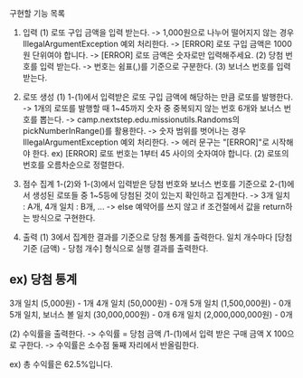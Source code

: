 구현할 기능 목록

1. 입력
(1) 로또 구입 금액을 입력 받는다.
-> 1,000원으로 나누어 떨어지지 않는 경우 IllegalArgumentException 예외 처리한다.
-> [ERROR] 로또 구입 금액은 1000원 단위여야 합니다.
-> [ERROR] 로또 금액은 숫자로만 입력해주세요.
(2) 당첨 번호를 입력 받는다.
-> 번호는 쉼표(,)를 기준으로 구분한다.
(3) 보너스 번호를 입력 받는다.

2. 로또 생성
(1) 1-(1)에서 입력받은 로또 구입 금액에 해당하는 만큼 로또를 발행한다.
-> 1개의 로또를 발행할 때 1~45까지 숫자 중 중복되지 않는 번호 6개와 보너스 번호를 뽑는다.
-> camp.nextstep.edu.missionutils.Randoms의 pickNumberInRange()를 활용한다.
-> 숫자 범위를 벗어나는 경우 IllegalArgumentException 예외 처리한다.
-> 에러 문구는 "[ERROR]"로 시작해야 한다.
ex) [ERROR] 로또 번호는 1부터 45 사이의 숫자여야 합니다.
(2) 로또의 번호를 오름차순으로 정렬한다.


3. 점수 집계
1-(2)와 1-(3)에서 입력받은 당첨 번호와 보너스 번호를 기준으로
2-(1)에서 생성된 로또들 중 1~5등에 당첨된 것이 있는지 확인하고 집계한다.
-> 3개 일치 : A개, 4개 일치 : B개, ...
-> else 예약어를 쓰지 않고 if 조건절에서 값을 return하는 방식으로 구현한다.

4. 출력
(1) 3에서 집계한 결과를 기준으로 당첨 통계를 출력한다.
일치 개수마다 [당첨 기준 (금액) - 당첨 개수] 형식으로 실행 결과를 출력한다.

ex)
당첨 통계
---
3개 일치 (5,000원) - 1개
4개 일치 (50,000원) - 0개
5개 일치 (1,500,000원) - 0개
5개 일치, 보너스 볼 일치 (30,000,000원) - 0개
6개 일치 (2,000,000,000원) - 0개

(2) 수익률을 출력한다.
-> 수익률 = 당첨 금액 /1-(1)에서 입력 받은 구매 금액 X 100으로 구한다.
-> 수익률은 소수점 둘째 자리에서 반올림한다.

ex)
총 수익률은 62.5%입니다.